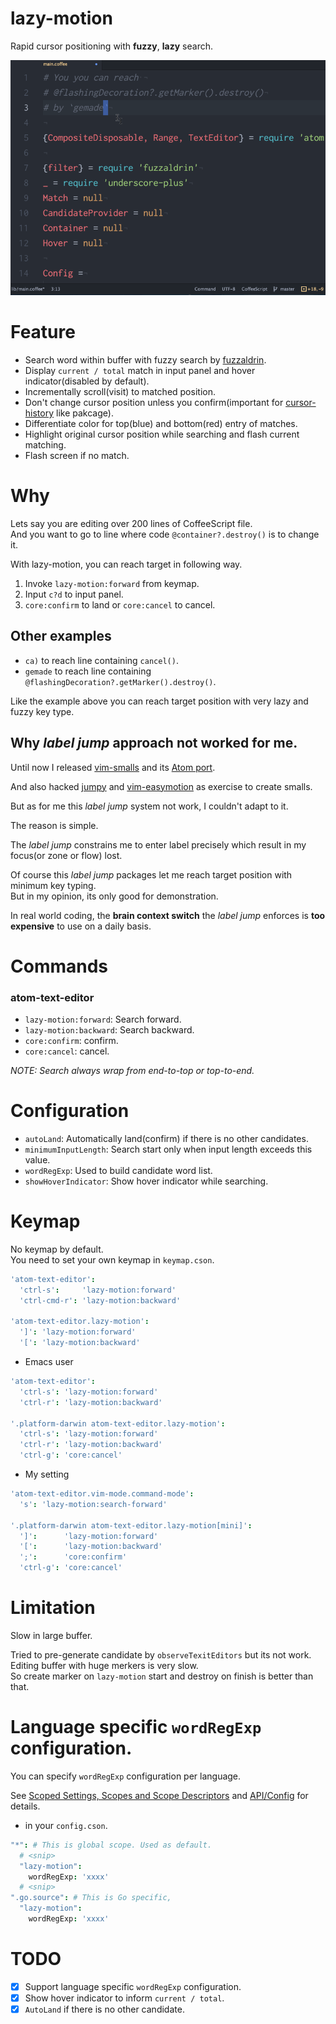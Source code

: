 # lazy-motion

Rapid cursor positioning with **fuzzy**, **lazy** search.

![gif](https://raw.githubusercontent.com/t9md/t9md/3379ed41ea6fd3725245f5d37b3bb36f7e9b0683/img/atom-lazy-motion.gif)

# Feature

* Search word within buffer with fuzzy search by [fuzzaldrin](https://github.com/atom/fuzzaldrin).
* Display `current / total` match in input panel and hover indicator(disabled by default).
* Incrementally scroll(visit) to matched position.
* Don't change cursor position unless you confirm(important for [cursor-history](https://atom.io/packages/cursor-history) like pakcage).
* Differentiate color for top(blue) and bottom(red) entry of matches.
* Highlight original cursor position while searching and flash current matching.
* Flash screen if no match.

# Why

Lets say you are editing over 200 lines of CoffeeScript file.  
And you want to go to line where code `@container?.destroy()` is to change it.  

With lazy-motion, you can reach target in following way.

1. Invoke `lazy-motion:forward` from keymap.
2. Input `c?d` to input panel.
3. `core:confirm` to land or `core:cancel` to cancel.

## Other examples
* `ca)` to reach line containing `cancel()`.
* `gemade` to reach line containing `@flashingDecoration?.getMarker().destroy()`.

Like the example above you can reach target position with very lazy and fuzzy key type.

## Why *label jump* approach not worked for me.

Until now I released [vim-smalls](https://github.com/t9md/vim-smalls/blob/master/README-JP.md) and its [Atom port](https://github.com/t9md/atom-smalls).  

And also hacked [jumpy](https://github.com/t9md/jumpy) and [vim-easymotion](https://github.com/t9md/vim-easymotion) as exercise to create  smalls.  

But as for me this *label jump* system not work, I couldn't adapt to it.  

The reason is simple.  

The *label jump* constrains me to enter label precisely which result in my focus(or zone or flow) lost.  

Of course this *label jump* packages let me reach target position with minimum key typing.  
But in my opinion, its only good for demonstration.

In real world coding, the **brain context switch** the *label jump* enforces is **too expensive** to use on a daily basis.  

# Commands

### atom-text-editor
* `lazy-motion:forward`: Search forward.
* `lazy-motion:backward`: Search backward.
* `core:confirm`: confirm.
* `core:cancel`:  cancel.

*NOTE: Search always wrap from end-to-top or top-to-end.*

# Configuration

* `autoLand`: Automatically land(confirm) if there is no other candidates.
* `minimumInputLength`: Search start only when input length exceeds this value.
* `wordRegExp`: Used to build candidate word list.
* `showHoverIndicator`: Show hover indicator while searching.

# Keymap

No keymap by default.  
You need to set your own keymap in `keymap.cson`.

```coffeescript
'atom-text-editor':
  'ctrl-s':     'lazy-motion:forward'
  'ctrl-cmd-r': 'lazy-motion:backward'

'atom-text-editor.lazy-motion':
  ']': 'lazy-motion:forward'
  '[': 'lazy-motion:backward'
```

* Emacs user

```coffeescript
'atom-text-editor':
  'ctrl-s': 'lazy-motion:forward'
  'ctrl-r': 'lazy-motion:backward'

'.platform-darwin atom-text-editor.lazy-motion':
  'ctrl-s': 'lazy-motion:forward'
  'ctrl-r': 'lazy-motion:backward'
  'ctrl-g': 'core:cancel'
```

* My setting

```coffeescript
'atom-text-editor.vim-mode.command-mode':
  's': 'lazy-motion:search-forward'

'.platform-darwin atom-text-editor.lazy-motion[mini]':
  ']':      'lazy-motion:forward'
  '[':      'lazy-motion:backward'
  ';':      'core:confirm'
  'ctrl-g': 'core:cancel'
```

# Limitation

Slow in large buffer.  

Tried to pre-generate candidate by `observeTexitEditors` but its not work.  
Editing buffer with huge merkers is very slow.  
So create marker on `lazy-motion` start and destroy on finish is better than that.  

# Language specific `wordRegExp` configuration.

You can specify `wordRegExp` configuration per language.  

See [Scoped Settings, Scopes and Scope Descriptors](https://atom.io/docs/latest/behind-atom-scoped-settings-scopes-and-scope-descriptors) and [API/Config](https://atom.io/docs/api/latest/Config) for details.

* in your `config.cson`.
```coffeescript
"*": # This is global scope. Used as default.
  # <snip>
  "lazy-motion":
    wordRegExp: 'xxxx'
  # <snip>
".go.source": # This is Go specific,
  "lazy-motion":
    wordRegExp: 'xxxx'
```

# TODO
- [x] Support language specific `wordRegExp` configuration.
- [x] Show hover indicator to inform `current / total`.
- [x] `AutoLand` if there is no other candidate.
